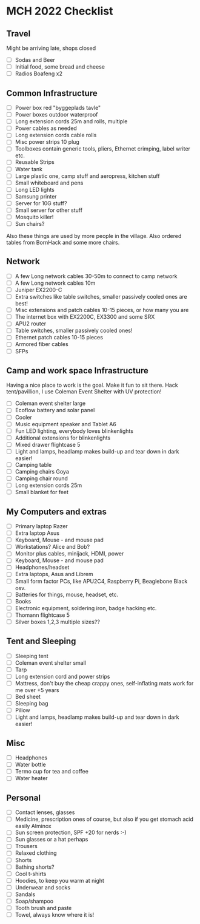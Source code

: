 # MCH 2022 Checklist

## Travel

Might be arriving late, shops closed

- [ ] Sodas and Beer
- [ ] Initial food, some bread and cheese
- [ ] Radios Boafeng x2

## Common Infrastructure

- [ ] Power box red "byggeplads tavle"
- [ ] Power boxes outdoor waterproof
- [ ] Long extension cords 25m and rolls, multiple
- [ ] Power cables as needed
- [ ] Long extension cords cable rolls
- [ ] Misc power strips 10 plug
- [ ] Toolboxes contain generic tools, pliers, Ethernet crimping, label writer etc.
- [ ] Reusable Strips
- [ ] Water tank
- [ ] Large plastic one, camp stuff and aeropress, kitchen stuff
- [ ] Small whiteboard and pens
- [ ] Long LED lights
- [ ] Samsung printer
- [ ] Server for 10G stuff?
- [ ] Small server for other stuff
- [ ] Mosquito killer!
- [ ] Sun chairs?

Also these things are used by more people in the village. Also ordered tables from BornHack and some more chairs.

## Network

- [ ] A few Long network cables 30-50m to connect to camp network
- [ ] A few Long network cables 10m
- [ ] Juniper EX2200-C
- [ ] Extra switches like table switches, smaller passively cooled ones are best!
- [ ] Misc extensions and patch cables 10-15 pieces, or how many you are
- [ ] The internet box with EX2200C, EX3300 and some SRX
- [ ] APU2 router
- [ ] Table switches, smaller passively cooled ones!
- [ ] Ethernet patch cables 10-15 pieces
- [ ] Armored fiber cables
- [ ] SFPs

## Camp and work space Infrastructure

Having a nice place to work is the goal. Make it fun to sit there.
Hack tent/pavillion, I use Coleman Event Shelter with UV protection!

- [ ] Coleman event shelter large
- [ ] Ecoflow battery and solar panel
- [ ] Cooler
- [ ] Music equipment speaker and Tablet A6
- [ ] Fun LED lighting, everybody loves blinkenlights
- [ ] Additional extensions for blinkenlights
- [ ] Mixed drawer flightcase 5
- [ ] Light and lamps, headlamp makes build-up and tear down in dark easier!
- [ ] Camping table
- [ ] Camping chairs Goya
- [ ] Camping chair round
- [ ] Long extension cords 25m
- [ ] Small blanket for feet

## My Computers and extras

- [ ] Primary laptop Razer
- [ ] Extra laptop Asus
- [ ] Keyboard, Mouse - and mouse pad
- [ ] Workstations? Alice and Bob?
- [ ] Monitor plus cables, minijack, HDMI, power
- [ ] Keyboard, Mouse - and mouse pad
- [ ] Headphones/headset
- [ ] Extra laptops, Asus and Librem
- [ ] Small form factor PCs, like APU2C4, Raspberry Pi, Beaglebone Black osv.
- [ ] Batteries for things, mouse, headset, etc.
- [ ] Books
- [ ] Electronic equipment, soldering iron, badge hacking etc.
- [ ] Thomann flightcase 5
- [ ] Silver boxes 1,2,3 multiple sizes??

## Tent and Sleeping

- [ ] Sleeping tent
- [ ] Coleman event shelter small
- [ ] Tarp
- [ ] Long extension cord and power strips
- [ ] Mattress, don't buy the cheap crappy ones, self-inflating mats work for me over +5 years
- [ ] Bed sheet
- [ ] Sleeping bag
- [ ] Pillow
- [ ] Light and lamps, headlamp makes build-up and tear down in dark easier!

## Misc

- [ ] Headphones
- [ ] Water bottle
- [ ] Termo cup for tea and coffee
- [ ] Water heater

## Personal

- [ ] Contact lenses, glasses
- [ ] Medicine, prescription ones of course, but also if you get stomach acid easily Alminox
- [ ] Sun screen protection, SPF +20 for nerds :-)
- [ ] Sun glasses or a hat perhaps
- [ ] Trousers
- [ ] Relaxed clothing
- [ ] Shorts
- [ ] Bathing shorts?
- [ ] Cool t-shirts
- [ ] Hoodies, to keep you warm at night
- [ ] Underwear and socks
- [ ] Sandals
- [ ] Soap/shampoo
- [ ] Tooth brush and paste
- [ ] Towel, always know where it is!

